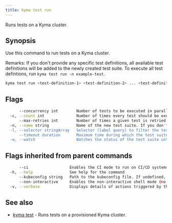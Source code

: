 ```yaml
---
title: kyma test run
---
```


Runs tests on a Kyma cluster.

## Synopsis

Use this command to run tests on a Kyma cluster.

Remarks: 
If you don't provide any specific test definitions, all available test definitions will be added to the newly created test suite.
To execute all test defintions, run `kyma test run -n example-test`.



```bash
kyma test run <test-definition-1> <test-definition-2> ... <test-definition-N> [flags]
```

## Flags

```bash
      --concurrency int        Number of tests to be executed in parallel. (default 5)
  -c, --count int              Number of times every test should be executed. "count" and "max-retries" flags are mutually exclusive. (default 1)
      --max-retries int        Number of times a given test is retried when it fails. A suite is marked with a "succeeded" status even if some tests failed at first and then finally succeeded. The default value of 0 means that there are no retries of a given test.
  -n, --name string            Name of the new test suite. If you don't specify the value for the "-n" flag, the name of the test suite will be autogenerated.
  -l, --selector stringArray   Selector (label query) to filter the tests for the new test suite.
      --timeout duration       Maximum time during which the test suite is being watched, where "0" means "infinite". Valid time units are "ns", "us" (or "µs"), "ms", "s", "m", "h".
  -w, --watch                  Watches the status of the test suite until the tests finish or the defined "--timeout" occurs.
```

## Flags inherited from parent commands

```bash
      --ci                  Enables the CI mode to run on CI/CD systems. It avoids any user interaction (such as no dialog prompts) and ensures that logs are formatted properly in log files (such as no spinners for CLI steps).
  -h, --help                See help for the command
      --kubeconfig string   Path to the kubeconfig file. If undefined, Kyma CLI uses the KUBECONFIG environment variable, or falls back to "/$HOME/.kube/config".
      --non-interactive     Enables the non-interactive shell mode (no colorized output, no spinner)
  -v, --verbose             Displays details of actions triggered by the command.
```

## See also

* [kyma test](#kyma-test-kyma-test)	 - Runs tests on a provisioned Kyma cluster.
